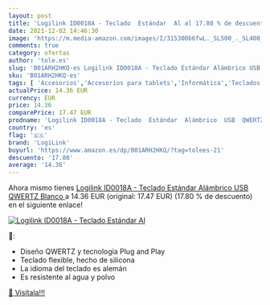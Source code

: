 ```yaml
---
layout: post
title: 'Logilink ID0018A - Teclado  Estándar  Al al 17.80 % de descuento'
date: 2021-12-02 14:46:30
image: 'https://m.media-amazon.com/images/I/315300b6fwL._SL500_._SL400_.jpg'
comments: true
category: ofertas
author: 'tole.es'
slug: 'B01ARH2HKQ-es Logilink ID0018A - Teclado Estándar Alámbrico USB QWERTZ...'
sku: 'B01ARH2HKQ-es'
tags: [ 'Accesorios','Accesorios para tablets','Informática','Teclados para tablets','logilink','teclado', ]
actualPrice: 14.36 EUR
currency: EUR
price: 14.36
comparePrice: 17.47 EUR
prodname: 'Logilink ID0018A - Teclado  Estándar  Alámbrico  USB  QWERTZ  Blanco '
country: 'es'
flag: '🇪🇸'
brand: 'LogiLink'
buyurl: 'https://www.amazon.es/dp/B01ARH2HKQ/?tag=tolees-21'
descuento: '17.80'
average: '14.36'
---
```


Ahora mismo tienes [Logilink ID0018A - Teclado  Estándar  Alámbrico  USB  QWERTZ  Blanco ](https://www.amazon.es/dp/B01ARH2HKQ/?tag=tolees-21) a 14.36 EUR (original: 17.47 EUR) (17.80 %  de descuento) en el siguiente enlace!

[![Logilink ID0018A - Teclado  Estándar  Al](https://m.media-amazon.com/images/I/315300b6fwL._SL500_._SL400_.jpg)](https://www.amazon.es/dp/B01ARH2HKQ/?tag=tolees-21)

🔎:

- Diseño QWERTZ y tecnología Plug and Play
- Teclado flexible, hecho de silicona
- La idioma del teclado es alemán
- Es resistente al agua y polvo

[🛒 Visítala!!!](https://www.amazon.es/dp/B01ARH2HKQ/?tag=tolees-21)
